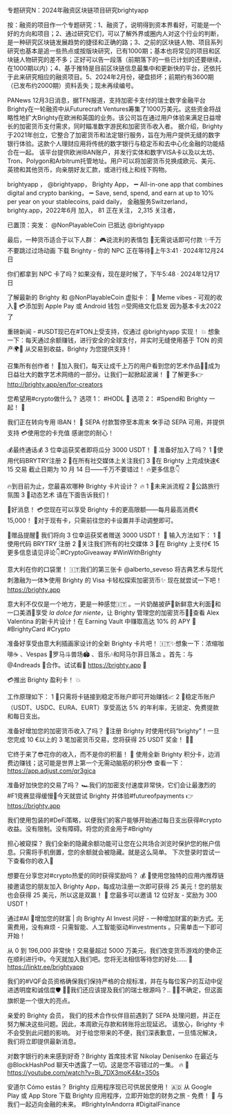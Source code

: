 专题研究N：2024年融资区块链项目研究brightyapp

按：融资的项目作一个专题研究：1、融资了，说明得到资本界看好，可能是一个好的方向和项目；2、通过研究它们，可以了解外界或圈内人对这个行业的判断，是一种研究区块链发展趋势的捷径和正确的路；3、之前的区块链人物、项目系列研究也基本是追一些热点或按版块研究，已有1000期；基本也将常见的项目和区块链人物研究的差不多；正好可以告一段落（前期落下的一些已计划的还要继续，在1000期以内）；4、基于推特是目前区块链信息最集中和更新快的平台，还依托于此来研究相应的融资项目。5、2024年2月份，硬盘损坏；前期约有3600期（已发布约2000期）资料丢失；现未再续编号。

PANews 12月3日消息，据TFN报道，支持加密卡支付的瑞士数字金融平台Brighty在一轮融资中从Futurecraft Ventures筹集了1000万美元。这些资金将战略性地扩大Brighty在欧洲和英国的业务。该公司旨在通过用户体验来满足日益增长的加密货币支付需求，同时瞄准数字游民和加密货币收入者。
据介绍，Brighty于2021年创立，它整合了加密货币和法定银行服务，旨在为用户提供无缝的数字银行体验。这款个人理财应用将传统的数字银行与稳定币和去中心化金融的功能结合在一起。 该平台提供欧洲IBAN账户，并发行实体和数字VISA卡以及以太坊、Tron、Polygon和Arbitrum托管地址。用户可以将加密货币兑换成欧元、美元、英镑和其他货币，向亲朋好友汇款，或进行线上和线下购物。

brightyapp
，
@brightyapp，
Brighty App，
➖ All-in-one app that combines digital and crypto banking，
➖ Save, send, spend, and earn at up to 10% per year on your stablecoins, paid daily，
金融服务Switzerland，brighty.app，2022年6月 加入，
81 正在关注，
2,315 关注者，


已置顶：突发： 
@NonPlayableCoin
已抵达
@brightyapp


最后，一种货币适合于以下人群：
🎮说流利的表情包
💸无需说话即可付款
✨千万不要跳过过场动画
下载 Brighty - 你的 NPC 正在等待🚀上午3:41 · 2024年12月24日

你们都拿到 NPC 卡了吗？如果没有，现在是时候了，下午5:48 · 2024年12月17日

了解最新的 Brighty 和
@NonPlayableCoin
虚拟卡：
🤩 Meme vibes - 可观的收入💸
💳添加到 Apple Pay 或 Android 钱包
🔥受网络文化启发
因为基本卡太2022了

重磅新闻 - #USDT现已在#TON上受支持，仅通过
@brightyapp
实现！ 💥
想象一下：每天通过余额赚钱，进行安全的全球支付，并实时无缝使用基于 TON 的资产🌍🚀
从交易到收益，Brighty 为您提供支持！ 

召集所有创作者！ 🌟加入我们，每天让成千上万的用户看到您的艺术作品🎨✨成为日益壮大的数字艺术网络的一部分。让我们一起掀起波澜！ 🌊
了解更多👉 http://brighty.app/en/for-creators

您希望用#crypto做什么？
选项 1： #HODL 👀
选项 2： #Spend和 Brighty 一起！ 💸

我们正在转向专用 IBAN！
🚫 SEPA 付款暂停至本周末
🛠手动 SEPA 可用，并提供支持
💳使用您的卡充值
感谢您的耐心！

💰最终通话💰
3 位幸运获奖者即将瓜分 3000 USDT！ 💸
准备好加入了吗？
1 ⃣使用代码BRYTRY注册
2 ⃣在所有社交媒体上关注我们
3 ⃣在 Brighty 上完成快速€ 15 交易
截止日期为 10 月 14 日——千万不要错过！ 🔥更多信息👇

🔥到目前为止，您最喜欢哪种 Brighty 卡片设计？ 🔥
1 ⃣未来派流程
2 ⃣公路旅行氛围
3 ⃣动态艺术
请在下面告诉我们！ 

🚀好消息！ 💳您现在可以享受 Brighty 卡的更高限额——每月最高消费€ 15,000！ 💼对于现有卡，只需前往您的卡设置并手动调整即可。

🚨赠品提醒🚨
我们将向 3 位幸运获奖者赠送 3000 USDT！ 💸
输入方法如下：
1 ⃣使用代码 BRYTRY 注册
2 ⃣关注我们所有的社交媒体
3 ⃣在 Brighty 上支付€ 15
更多信息请见评论👇#CryptoGiveaway #WinWithBrighty

意大利在你的口袋里！ 🇮🇹我们的第三张卡
@alberto_seveso
将古典艺术与现代刺激融为一体⛷️使用 Brighty 的 Visa 卡轻松探索加密货币✨
现在就尝试一下吧！ https://brighty.app

意大利不仅仅是一个地方，更是一种感觉🇮🇹 。一片奶酪披萨🍕新鲜意大利面🍝和一口美酒🍷享受 *la dolce far niente*，让 Brighty 管理您的加密货币🧘‍♂️查看 Alex Valentina 的新卡片设计！在 Earning Vault 中赚取高达 10% 的 APY 🌅 #BrightyCard #Crypto

准备好享受由意大利插画家设计的全新 Brighty 卡片吧！ 🇮🇹✨想象一下：浓缩咖啡☕ 、Vespas 🛵罗马斗兽场🏟 、音乐🎶和阿马尔菲日落⛱ 。首先：与
@4ndreads
 🎨合作。试试看🛵  https://brighty.app 🛵

💳推出 Brighty 盈利卡！ 💥

工作原理如下：
1 ⃣只需将卡链接到稳定币账户即可开始赚钱📈
2 ⃣稳定币账户（USDT、USDC、EURA、EURT）享受高达 5% 的年利率，无锁定、免费提款和每日支出。

准备好增加您的加密货币收入了吗？ 👀注册 Brighty 时使用代码“brighty”！一旦您完成 10 €以上的 3 笔加密货币交易，您将获得 25 USDT 奖金！ 💸🤑 

它终于来了😎花你的收入，而不是你的积蓄！ 🎉
使用全新 Brighty 积分卡，边消费边赚钱；这可能是世界上第一个无需动脑筋的积分😳
查看一下： https://app.adjust.com/qr3gjca

准备好加快您的交易了吗？ 🏎️我们的加密支付速度非常快，它们会让最激烈的#F1竞赛显得缓慢🐢今天就尝试 Brighty 并体验#futureofpayments 👉https://brighty.app

我们使用包装的#DeFi策略，以便我们的客户能够开始通过每日支出获得#crypto收益。没有限制。没有障碍。将您的资金用于#Brighty 

担心被窥探？
我们全新的隐藏余额功能可让您在公共场合浏览时保护您的帐户信息。只需将手机倒置，您的余额就会被隐藏。就是这么简单。
下次登录时尝试一下查看你的收入💼

想要在分享您对#crypto热爱的同时获得奖励吗？ 💰
🌟使用您独特的应用内推荐链接邀请您的朋友加入 Brighty App，每成功注册一次即可获得 25 美元！您的朋友也会获得 25 美元，所以这是双赢！ 🤝
您最多可以邀请 12 位好友 - 奖励为 300 USDT！

通过#AI 🚀增加您的财富 | 向 Brighty AI Invest 问好 - 一种增加财富的新方式。无需费用，没有麻烦 - 只需智能、人工智能驱动#investments 。只需单击一下即可开始！ 

从 0 到 196,000 非常快！交易量超过 5000 万美元，我们改变货币游戏的使命正在顺利进行中。今天就加入我们吧。您将无法相信等待您的好处...... 👀
https://linktr.ee/brightyapp

我们的#VQF会员资格确保我们保持严格的合规标准，并在与每位客户的互动中促进透明度和诚信度🛡 
🤷‍♀️我们还应该提及我们的瑞士根源吗？..
👨‍💻不确定，但这面旗帜是一个很大的亮点。

亲爱的 Brighty 会员，
我们的技术合作伙伴目前遇到了 SEPA 处理问题，并正在努力解决这些问题。因此，本周欧元存款和转账将出现延迟。
请放心，Brighty 卡不会受到此问题的影响。
对于给您带来的不便，我们深表歉意，一旦情况解决，我们将立即提供最新消息。

对数字银行的未来感到好奇？Brighty 首席技术官 Nikolay Denisenko 在最近与
@BlockHashPod
聊天中透露了一切。这是您不容错过的一集。 🔥
🎥 https://youtube.com/watch?v=Bi_7DX3moK4&t=350s

安道尔 Cómo estás？ Brighty 应用程序现已可供居民使用！ 🇦🇩
从 Google Play 或 App Store 下载 Brighty 应用程序，立即开始您的财务之旅 - 免费！ 💸
与我们一起迈向金融的未来。 #BrightyInAndorra #DigitalFinance



